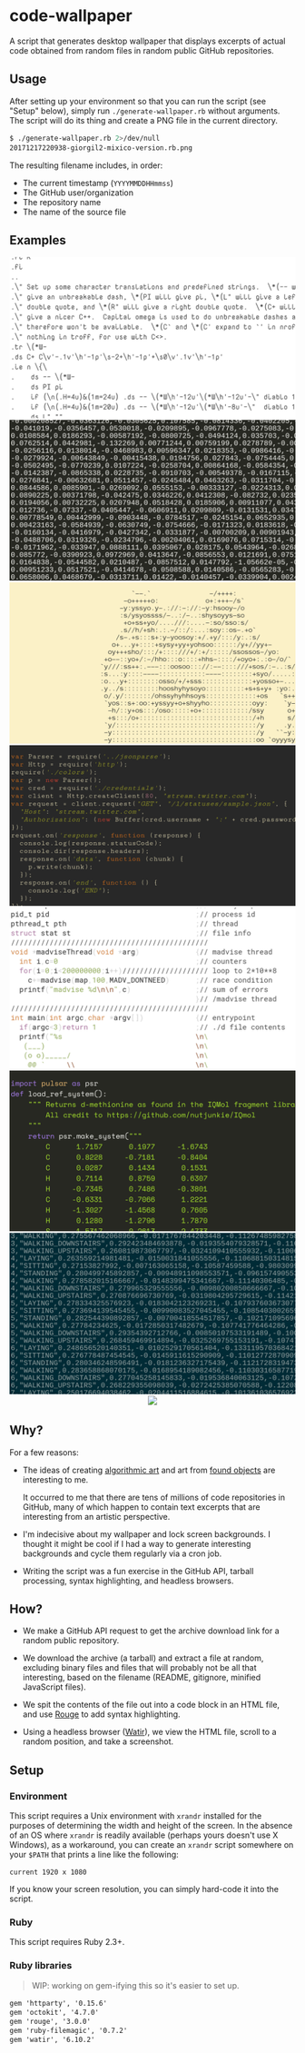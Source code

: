 # code-wallpaper

A script that generates desktop wallpaper that displays excerpts of actual code
obtained from random files in random public GitHub repositories.

## Usage

After setting up your environment so that you can run the script (see "Setup"
below), simply run `./generate-wallpaper.rb` without arguments. The script will
do its thing and create a PNG file in the current directory.

```bash
$ ./generate-wallpaper.rb 2>/dev/null
20171217220938-giorgil2-mixico-version.rb.png
```

The resulting filename includes, in order:

* The current timestamp (`YYYYMMDDHHmmss`)
* The GitHub user/organization
* The repository name
* The name of the source file

## Examples

<center>

<a href="https://github.com/daveyarwood/code-wallpaper/blob/master/examples/20171217063126-johnnywang1991-RexInline-Rex::Inline::Base.3pm.png?raw=true">
  <img src="https://github.com/daveyarwood/code-wallpaper/blob/master/examples/20171217063126-johnnywang1991-RexInline-Rex::Inline::Base.3pm.png?raw=true" />
</a>

<a href="https://github.com/daveyarwood/code-wallpaper/blob/master/examples/20171217202947-infelane-starlight-1237648673995162093-i.csv.png?raw=true">
  <img src="https://github.com/daveyarwood/code-wallpaper/blob/master/examples/20171217202947-infelane-starlight-1237648673995162093-i.csv.png?raw=true" />
</a>

<a href="https://github.com/daveyarwood/code-wallpaper/blob/master/examples/20171217212626-benjaminr177-git-push33n-kitteh5.maow.png?raw=true">
  <img src="https://github.com/daveyarwood/code-wallpaper/blob/master/examples/20171217212626-benjaminr177-git-push33n-kitteh5.maow.png?raw=true" />
</a>

<a href="https://github.com/daveyarwood/code-wallpaper/blob/master/examples/20171217212641-Evyy-entwinedDev-twitterfeed.js.png?raw=true">
  <img src="https://github.com/daveyarwood/code-wallpaper/blob/master/examples/20171217212641-Evyy-entwinedDev-twitterfeed.js.png?raw=true" />
</a>

<a href="https://github.com/daveyarwood/code-wallpaper/blob/master/examples/20171217212858-doge-dog-dirtycow.github.io-pokemon.c.png?raw=true">
  <img src="https://github.com/daveyarwood/code-wallpaper/blob/master/examples/20171217212858-doge-dog-dirtycow.github.io-pokemon.c.png?raw=true" />
</a>

<a href="https://github.com/daveyarwood/code-wallpaper/blob/master/examples/20171217212934-ryanmrichard-Pulsar-Core-d-methionine.py.png?raw=true">
  <img src="https://github.com/daveyarwood/code-wallpaper/blob/master/examples/20171217212934-ryanmrichard-Pulsar-Core-d-methionine.py.png?raw=true" />
</a>

<a href="https://github.com/daveyarwood/code-wallpaper/blob/master/examples/20171217213449-suprabhatgurrala-gcd-coursera-project-UCI_HAR_Tidy.csv.png?raw=true">
  <img src="https://github.com/daveyarwood/code-wallpaper/blob/master/examples/20171217213449-suprabhatgurrala-gcd-coursera-project-UCI_HAR_Tidy.csv.png?raw=true" />
</a>

<a href="https://github.com/daveyarwood/code-wallpaper/blob/master/examples/https://github.com/daveyarwood/code-wallpaper/blob/master/examples/20171217213845-ReekenX-jquery-cutetime-lt-translation-jquery.cutetime.settings.lt.js.png?raw=true">
  <img src="20171217213845-ReekenX-jquery-cutetime-lt-translation-jquery.cutetime.settings.lt.js.png?raw=true" />
</a>

</center>

## Why?

For a few reasons:

* The ideas of creating [algorithmic
  art](https://en.wikipedia.org/wiki/Algorithmic_art) and art from [found
  objects](https://en.wikipedia.org/wiki/Found_object) are interesting to me.

  It occurred to me that there are tens of millions of code repositories in
  GitHub, many of which happen to contain text excerpts that are interesting
  from an artistic perspective.

* I'm indecisive about my wallpaper and lock screen backgrounds. I thought it
  might be cool if I had a way to generate interesting backgrounds and
  cycle them regularly via a cron job.

* Writing the script was a fun exercise in the GitHub API, tarball processing,
  syntax highlighting, and headless browsers.

## How?

* We make a GitHub API request to get the archive download link for a random
  public repository.

* We download the archive (a tarball) and extract a file at random, excluding
  binary files and files that will probably not be all that interesting, based
  on the filename (README, gitignore, minified JavaScript files).

* We spit the contents of the file out into a code block in an HTML file, and
  use [Rouge](https://github.com/jneen/rouge) to add syntax highlighting.

* Using a headless browser ([Watir](https://github.com/watir/watir)), we view
  the HTML file, scroll to a random position, and take a screenshot.

## Setup

### Environment

This script requires a Unix environment with `xrandr` installed for the purposes
of determining the width and height of the screen. In the absence of an OS where
`xrandr` is readily available (perhaps yours doesn't use X Windows), as a
workaround, you can create an `xrandr` script somewhere on your `$PATH` that
prints a line like the following:

```
current 1920 x 1080
```

If you know your screen resolution, you can simply hard-code it into the script.

### Ruby

This script requires Ruby 2.3+.

### Ruby libraries

> WIP: working on gem-ifying this so it's easier to set up.

```
gem 'httparty', '0.15.6'
gem 'octokit', '4.7.0'
gem 'rouge', '3.0.0'
gem 'ruby-filemagic', '0.7.2'
gem 'watir', '6.10.2'
```
